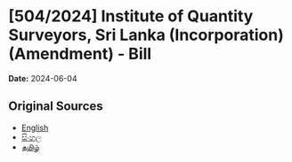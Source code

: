 # [504/2024] Institute of Quantity Surveyors, Sri Lanka (Incorporation) (Amendment) - Bill

**Date:** 2024-06-04

## Original Sources

- [English](https://documents.gov.lk/view/bills/2024/6/504-2024_E.pdf)
- [සිංහල](https://documents.gov.lk/view/bills/2024/6/504-2024_S.pdf)
- [தமிழ்](https://documents.gov.lk/view/bills/2024/6/504-2024_T.pdf)

